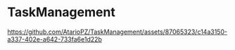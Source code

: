 ﻿# TaskManagement


https://github.com/AtarioPZ/TaskManagement/assets/87065323/c14a3150-a337-402e-a642-733fa6e1d22b

